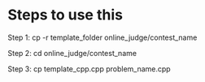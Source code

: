 # Steps to use this

Step 1: cp -r template_folder online_judge/contest_name

Step 2: cd online_judge/contest_name

Step 3: cp template_cpp.cpp problem_name.cpp
